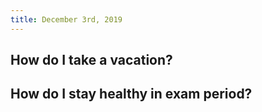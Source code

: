 ```yaml
---
title: December 3rd, 2019
---
```


## How do I take a vacation?

## How do I stay healthy in exam period?

## 
